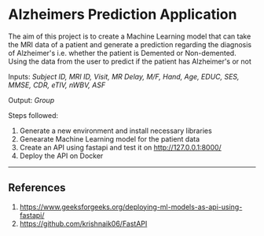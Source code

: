 # Alzheimers Prediction Application
 The aim of this project is to create a Machine Learning model that 
 can take the MRI data of a patient and generate a prediction regarding the diagnosis of Alzheimer's i.e. whether the 
patient is Demented or Non-demented.
Using the data from the user to predict if the patient has Alzheimer's or not

Inputs:
_Subject ID, MRI ID, Visit, MR Delay, M/F, Hand, Age, EDUC, SES, MMSE, CDR, eTIV, nWBV, ASF_

Output:
_Group_

 Steps followed:
 1. Generate a new environment and install necessary libraries
2. Genearate Machine Learning model for the patient data
 2. Create an API using fastapi and test it on http://127.0.0.1:8000/
3. Deploy the API on Docker


---
## References
1. https://www.geeksforgeeks.org/deploying-ml-models-as-api-using-fastapi/
2. https://github.com/krishnaik06/FastAPI
